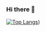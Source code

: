 ### Hi there 👋
[![Top Langs](https://github-readme-stats.vercel.app/api/top-langs/?username=maciej7777&layout=compact)](https://github.com/anuraghazra/github-readme-stats))<br>


<!--
**maciej7777/maciej7777** is a ✨ _special_ ✨ repository because its `README.md` (this file) appears on your GitHub profile.

Here are some ideas to get you started:

- 🔭 I’m currently working at the fintech company.
- 🌱 I’m currently learning ...
- 👯 I’m looking to collaborate on ...
- 🤔 I’m looking for help with ...
- 💬 Ask me about JVM and payments.
- 📫 How to reach me: ...
- 😄 Pronouns: ...
- ⚡ Fun fact: ...
-->
